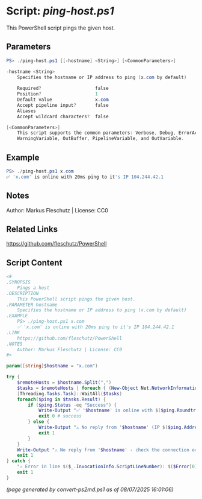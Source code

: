 Script: *ping-host.ps1*
========================

This PowerShell script pings the given host.

Parameters
----------
```powershell
PS> ./ping-host.ps1 [[-hostname] <String>] [<CommonParameters>]

-hostname <String>
    Specifies the hostname or IP address to ping (x.com by default)
    
    Required?                    false
    Position?                    1
    Default value                x.com
    Accept pipeline input?       false
    Aliases                      
    Accept wildcard characters?  false

[<CommonParameters>]
    This script supports the common parameters: Verbose, Debug, ErrorAction, ErrorVariable, WarningAction, 
    WarningVariable, OutBuffer, PipelineVariable, and OutVariable.
```

Example
-------
```powershell
PS> ./ping-host.ps1 x.com
✅ 'x.com' is online with 20ms ping to it's IP 104.244.42.1

```

Notes
-----
Author: Markus Fleschutz | License: CC0

Related Links
-------------
https://github.com/fleschutz/PowerShell

Script Content
--------------
```powershell
<#
.SYNOPSIS
	Pings a host
.DESCRIPTION
	This PowerShell script pings the given host.
.PARAMETER hostname
	Specifies the hostname or IP address to ping (x.com by default)
.EXAMPLE
	PS> ./ping-host.ps1 x.com
	✅ 'x.com' is online with 20ms ping to it's IP 104.244.42.1
.LINK
	https://github.com/fleschutz/PowerShell
.NOTES
	Author: Markus Fleschutz | License: CC0
#>

param([string]$hostname = "x.com")

try {
	$remoteHosts = $hostname.Split(",")
	$tasks = $remoteHosts | foreach { (New-Object Net.NetworkInformation.Ping).SendPingAsync($_,5000) }
	[Threading.Tasks.Task]::WaitAll($tasks)
	foreach($ping in $tasks.Result) {
		if ($ping.Status -eq "Success") {
			Write-Output "✅ '$hostname' is online with $($ping.RoundtripTime / 2)ms ping to it's IP $($ping.Address)"
			exit 0 # success
		} else {
			Write-Output "⚠️ No reply from '$hostname' (IP $($ping.Address)) - check the connection or maybe the host is down."
			exit 1
		}
	}
	Write-Output "⚠️ No reply from '$hostname' - check the connection or maybe the host is down."
	exit 1
} catch {
	"⚠️ Error in line $($_.InvocationInfo.ScriptLineNumber): $($Error[0])"
	exit 1
}
```

*(page generated by convert-ps2md.ps1 as of 08/07/2025 16:01:06)*
